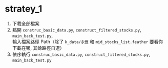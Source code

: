 # stratey_1

1. 下載全部檔案
2. 點開 `construc_basic_data.py`, `construct_filtered_stocks.py`, `main_back_test.py`,  
   輸入檔案路徑 Path（除了 `k_data/永豐` 和 `mid_stocks_list.feather` 要看你下載在哪, 其餘路徑自選）
5. 依序執行 `construc_basic_data.py`, `construct_filtered_stocks.py`, `main_back_test.py`
